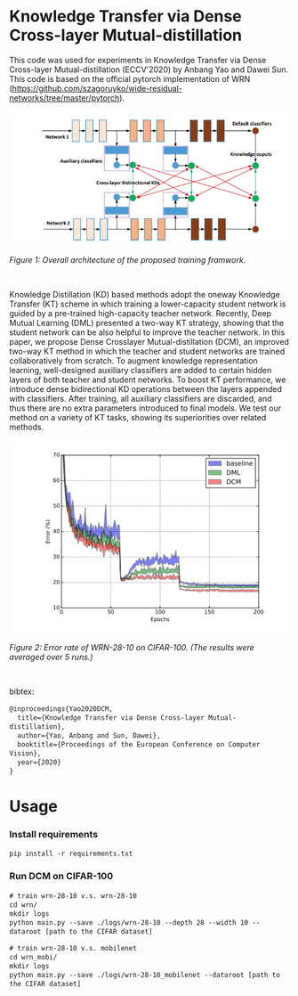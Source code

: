 Knowledge Transfer via Dense Cross-layer Mutual-distillation
=============

This code was used for experiments in Knowledge Transfer via Dense Cross-layer Mutual-distillation (ECCV'2020) by Anbang Yao and Dawei Sun. This code is based on the official pytorch implementation of WRN (https://github.com/szagoruyko/wide-residual-networks/tree/master/pytorch).

<img width="787" alt="illustration" src="images/illustration.png">

*Figure 1: Overall architecture of the proposed training framwork.*

<br>

Knowledge Distillation (KD) based methods adopt the oneway Knowledge Transfer (KT) scheme in which training a lower-capacity student network is guided by a pre-trained high-capacity teacher network. Recently, Deep Mutual Learning (DML) presented a two-way KT strategy, showing that the student network can be also helpful to improve the teacher network. In this paper, we propose Dense Crosslayer Mutual-distillation (DCM), an improved two-way KT method in which the teacher and student networks are trained collaboratively from scratch. To augment knowledge representation learning, well-designed auxiliary classifiers are added to certain hidden layers of both teacher and student networks. To boost KT performance, we introduce dense bidirectional KD operations between the layers appended with classifiers. After training, all auxiliary classifiers are discarded, and thus there are no extra parameters introduced to final models. We test our method on a variety of KT tasks, showing its superiorities over related methods.

<img width="787" alt="CIFAR_error_rate" src="images/testing_error.png">

*Figure 2: Error rate of WRN-28-10 on CIFAR-100. (The results were averaged over 5 runs.)*

<br>

bibtex:
```
@inproceedings{Yao2020DCM,
  title={Knowledge Transfer via Dense Cross-layer Mutual-distillation},
  author={Yao, Anbang and Sun, Dawei},
  booktitle={Proceedings of the European Conference on Computer Vision},
  year={2020}
}
```

# Usage

### Install requirements

```
pip install -r requirements.txt
```

### Run DCM on CIFAR-100

```
# train wrn-28-10 v.s. wrn-28-10
cd wrn/
mkdir logs
python main.py --save ./logs/wrn-28-10 --depth 28 --width 10 --dataroot [path to the CIFAR dataset]
```

```
# train wrn-28-10 v.s. mobilenet
cd wrn_mobi/
mkdir logs
python main.py --save ./logs/wrn-28-10_mobilenet --dataroot [path to the CIFAR dataset]
```
